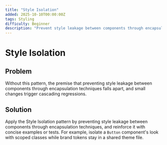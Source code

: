```yaml
---
title: "Style Isolation"
added: 2025-10-10T00:00:00Z
tags: Styling
difficulty: Beginner
description: "Prevent style leakage between components through encapsulation techniques."
---
```

# Style Isolation

## Problem

Without this pattern, the premise that preventing style leakage between components through encapsulation techniques falls apart, and small changes trigger cascading regressions.

## Solution

Apply the Style Isolation pattern by preventing style leakage between components through encapsulation techniques, and reinforce it with concise examples or tests. For example, isolate a `Button` component's look with scoped classes while brand tokens stay in a shared theme file.
